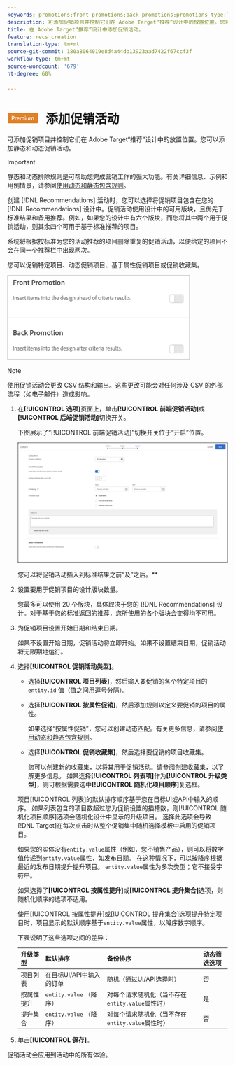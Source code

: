 ```yaml
---
keywords: promotions;front promotions;back promotions;promotions type;list of items;promote by attribute;promote a collection
description: 可添加促销项目并控制它们在 Adobe Target“推荐”设计中的放置位置。您可以添加静态和动态促销活动。
title: 在 Adobe Target“推荐”设计中添加促销活动。
feature: recs creation
translation-type: tm+mt
source-git-commit: 180a8064019e8d4a44db13923aad7422f67ccf3f
workflow-type: tm+mt
source-wordcount: '679'
ht-degree: 60%

---
```



# ![PREMIUM](/help/assets/premium.png) 添加促销活动

可添加促销项目并控制它们在 Adobe Target“推荐”设计中的放置位置。您可以添加静态和动态促销活动。

>[!IMPORTANT]
>
>静态和动态排除规则是可帮助您完成营销工作的强大功能。有关详细信息、示例和用例情景，请参阅[使用动态和静态包含规则](/help/c-recommendations/c-algorithms/use-dynamic-and-static-inclusion-rules.md#concept_4CB5C0FA705D4E449BD0B37B3D987F9F)。

创建 [!DNL Recommendations] 活动时，您可以选择将促销项目包含在您的 [!DNL Recommendations] 设计中。促销活动使用设计中的可用版块，且优先于标准结果和备用推荐。例如，如果您的设计中有六个版块，而您将其中两个用于促销活动，则其余四个可用于基于标准推荐的项目。

系统将根据按标准为您的活动推荐的项目删除重复的促销活动，以便给定的项目不会在同一个推荐栏中出现两次。

您可以促销特定项目、动态促销项目、基于属性促销项目或促销收藏集。

![](assets/add_promotion_toggles.png)

>[!NOTE]
>
>使用促销活动会更改 CSV 结构和输出。这些更改可能会对任何涉及 CSV 的外部流程（如电子邮件）造成影响。

1. 在&#x200B;**[!UICONTROL 选项]**&#x200B;页面上，单击&#x200B;**[!UICONTROL 前端促销活动]**&#x200B;或&#x200B;**[!UICONTROL 后端促销活动]**&#x200B;切换开关。

   下图展示了“[!UICONTROL 前端促销活动]”切换开关位于“开启”位置。

   ![“添加前端促销活动”选项](/help/c-recommendations/t-create-recs-activity/assets/add_promotion_front.png)

   您可以将促销活动插入到标准结果之前“及”之后。**
1. 设置要用于促销项目的设计版块数量。

   您最多可以使用 20 个版块，具体取决于您的 [!DNL Recommendations] 设计。对于基于您的标准返回的推荐，您所使用的各个版块会变得均不可用。

1. 为促销项目设置开始日期和结束日期。

   如果不设置开始日期，促销活动将立即开始。如果不设置结束日期，促销活动将无限期地运行。

1. 选择&#x200B;**[!UICONTROL 促销活动类型]**。

   * 选择&#x200B;**[!UICONTROL 项目列表]**，然后输入要促销的各个特定项目的 `entity.id` 值（值之间用逗号分隔）。

   * 选择&#x200B;**[!UICONTROL 按属性促销]**，然后添加规则以定义要促销的项目的属性。

      如果选择“按属性促销”，您可以创建动态匹配。有关更多信息，请参阅[使用动态和静态包含规则](/help/c-recommendations/c-algorithms/use-dynamic-and-static-inclusion-rules.md#concept_4CB5C0FA705D4E449BD0B37B3D987F9F)。

   * 选择&#x200B;**[!UICONTROL 促销收藏集]**，然后选择要促销的项目收藏集。

      您可以创建新的收藏集，以将其用于促销活动。请参阅[创建收藏集](/help/c-recommendations/c-products/collections.md#task_1256DFF6842141FCAADD9E1428EF7F08)，以了解更多信息。
   如果选择&#x200B;**[!UICONTROL 列表项]**&#x200B;作为&#x200B;**[!UICONTROL 升级类型]**，则可根据需要选中&#x200B;**[!UICONTROL 随机化项目顺序]**&#x200B;复选框。

   项目[!UICONTROL 列表]的默认排序顺序基于您在目标UI或API中输入的顺序。 如果列表包含的项目数超过您为促销设置的插槽数，则[!UICONTROL 随机化项目顺序]选项会随机化设计中显示的升级项目。 选择此选项会导致[!DNL Target]在每次点击时从整个促销集中随机选择模板中启用的促销项目。

   如果您的实体没有`entity.value`属性（例如，您不销售产品），则可以将数字值传递到`entity.value`属性，如发布日期。 在这种情况下，可以按降序根据最近的发布日期提升提升项目。 `entity.value`属性为多次类型；它不接受字符串。

   如果选择了&#x200B;**[!UICONTROL 按属性提升]**&#x200B;或&#x200B;**[!UICONTROL 提升集合]**&#x200B;选项，则随机化顺序的选项不适用。

   使用[!UICONTROL 按属性提升]或[!UICONTROL 提升集合]选项提升特定项目时，项目显示的默认顺序基于`entity.value`属性，以降序数字顺序。

   下表说明了这些选项之间的差异：

   | 升级类型 | 默认排序 | 备份排序 | 动态筛选选项 |
   | --- | --- | --- | --- |
   | 项目列表 | 在目标UI/API中输入的订单 | 随机（通过UI/API选择时） | 否 |
   | 按属性提升 | `entity.value` （降序） | 对每个请求随机化（当不存在`entity.value`属性时） | 是 |
   | 提升集合 | `entity.value` （降序） | 对每个请求随机化（当不存在`entity.value`属性时） | 否 |

1. 单击&#x200B;**[!UICONTROL 保存]**。

促销活动会应用到活动中的所有体验。

